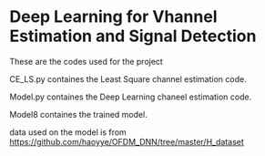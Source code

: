 # Deep Learning for Vhannel Estimation and Signal Detection


These are the codes used for the project 


CE_LS.py containes the Least Square channel estimation code.


Model.py containes the Deep Learning chaneel estimation code.


Model8 containes the trained model.


data used on the model is from https://github.com/haoyye/OFDM_DNN/tree/master/H_dataset
